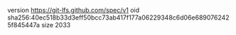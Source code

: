 version https://git-lfs.github.com/spec/v1
oid sha256:40ec518b33d3eff50bcc73ab417f177a06229348c6d06e6890762425f845447a
size 2033
